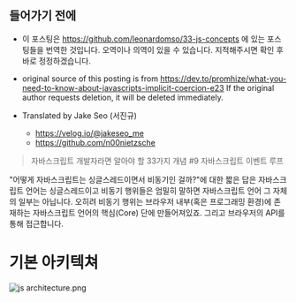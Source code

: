 ## 들어가기 전에
- 이 포스팅은 https://github.com/leonardomso/33-js-concepts 에 있는 포스팅들을 번역한 것입니다. 오역이나 의역이 있을 수 있습니다. 지적해주시면 확인 후 바로 정정하겠습니다.

- original source of this posting is from https://dev.to/promhize/what-you-need-to-know-about-javascripts-implicit-coercion-e23 If the original author requests deletion, it will be deleted immediately.

- Translated by Jake Seo (서진규)

	- https://velog.io/@jakeseo_me
	- https://github.com/n00nietzsche

> 자바스크립트 개발자라면 알아야 할 33가지 개념 #9 자바스크립트 이벤트 루프

"어떻게 자바스크립트는 싱글스레드이면서 비동기인 걸까?"에 대한 짧은 답은 자바스크립트 언어는 싱글스레드이고 비동기 행위들은 엄밀히 말하면 자바스크립트 언어 그 자체의 일부는 아닙니다. 오히려 비동기 행위는 브라우저 내부(혹은 프로그래밍 환경)에 존재하는 자바스크립트 언어의 핵심(Core) 단에 만들어져있죠. 그리고 브라우저의 API를 통해 접근합니다.

# 기본 아키텍쳐

![js architecture.png](https://images.velog.io/post-images/jakeseo_me/b51d4c60-64c2-11e9-9b04-61e622359bb6/js-architecture.png)
